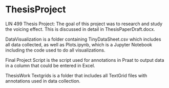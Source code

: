 # ThesisProject
LIN 499 Thesis Project: The goal of this project was to research and study the voicing effect. This is discussed in detail in ThesisPaperDraft.docx.

DataVisualization is a folder containing TinyDataSheet.csv which includes all data collected, as well as Plots.ipynb, which is a Jupyter Notebook including the code used to do all visualizations.

Final Project Script is the script used for annotations in Praat to output data in a column that could be entered in Excel.

ThesisWork Textgrids is a folder that includes all TextGrid files with annotations used in data collection.
